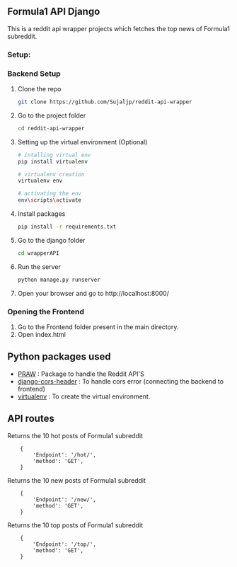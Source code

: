 ## Formula1 API Django

This is a reddit api wrapper projects which fetches the top news of Formula1 subreddit.




### Setup:
### Backend Setup

1. Clone the repo

   ```sh
   git clone https://github.com/Sujaljp/reddit-api-wrapper
   ``` 

2. Go to the project folder

   ```sh
   cd reddit-api-wrapper
   ```

3. Setting up the virtual environment (Optional)
   ```sh
   # intalling virtual env
   pip install virtualenv

   # virtualenv creation
   virtualenv env

   # activating the env
   env\scripts\activate
   ```

4. Install packages

   ```sh
   pip install -r requirements.txt
   ```

5. Go to the django folder
    ```sh
   cd wrapperAPI
   ```

6. Run the server
    ```sh
   python manage.py runserver
   ```

7. Open your browser and go to http://localhost:8000/


### Opening the Frontend

1. Go to the Frontend folder present in the main directory.
2. Open index.html


## Python packages used 
* [PRAW](https://praw.readthedocs.io/en/latest/) : Package to handle the Reddit API'S 
* [django-cors-header](https://pypi.org/project/django-cors-headers/) : To handle cors error (connecting the backend to frontend)
* [virtualenv](https://virtualenv.pypa.io/en/latest/) : To create the virtual environment.

## API routes

Returns the 10 hot posts of Formula1 subreddit

        {
            'Endpoint': '/hot/',
            'method': 'GET',
        }

Returns the 10 new posts of Formula1 subreddit

        {
            'Endpoint': '/new/',
            'method': 'GET',
        }

Returns the 10 top posts of Formula1 subreddit

        {
            'Endpoint': '/top/',
            'method': 'GET',
        }